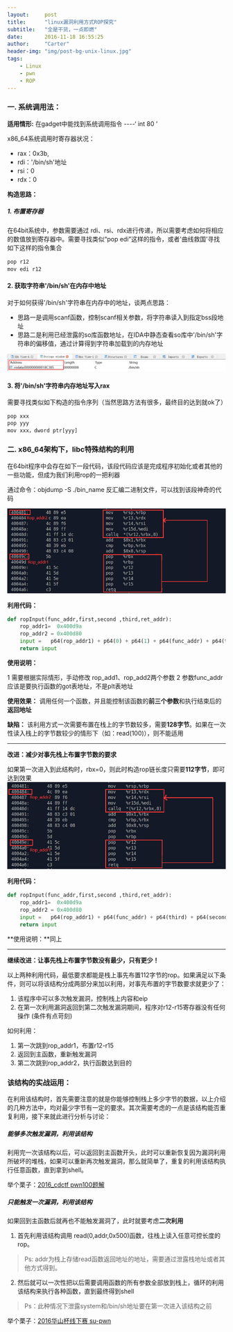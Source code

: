 ```yaml
---
layout:     post
title:      "linux漏洞利用方式ROP探究"
subtitle:   "全是干货，一点即燃"
date:       2016-11-18 16:55:25
author:     "Carter"
header-img: "img/post-bg-unix-linux.jpg"
tags:
    - Linux
    - pwn
    - ROP
---
```




### 一. 系统调用法：
**适用情形:** 在gadget中能找到系统调用指令  ----‘ int 80 ’

x86_64系统调用时寄存器状况：

 - rax：0x3b,
 - rdi：'/bin/sh'地址
 - rsi：0
 - rdx：0

**构造思路：**

##### 1. 布置寄存器
在64bit系统中，参数需要通过 rdi、rsi、rdx进行传递，所以需要考虑如何将相应的数值放到寄存器中。需要寻找类似“pop edi”这样的指令，或者'曲线救国'寻找如下这样的指令集合
   
```c++
pop r12
mov edi r12
```


#### 2. 获取字符串'/bin/sh'在内存中地址 
对于如何获得'/bin/sh'字符串在内存中的地址，谈两点思路：
 - 思路一是调用scanf函数，控制scanf相关参数，将字符串读入到指定bss段地址
 - 思路二是利用已经泄露的so库函数地址，在IDA中静态查看so库中'/bin/sh'字符串的偏移值，通过计算得到字符串加载到的内存地址

![图片](https://raw.githubusercontent.com/carterMgj/blog_img/master/2016-11-18-rop-summary/3.png)

#### 3. 将'/bin/sh'字符串内存地址写入rax
需要寻找类似如下构造的指令序列（当然思路方法有很多，最终目的达到就ok了）

```
pop xxx
pop yyy
mov xxx，dword ptr[yyy]
```


### 二. x86_64架构下，libc特殊结构的利用
在64bit程序中会存在如下一段代码，该段代码应该是完成程序初始化或者其他的一些功能，但成为我们利用rop的一把利器

通过命令：objdump -S ./bin_name 反汇编二进制文件，可以找到该段神奇的代码

![图片](https://raw.githubusercontent.com/carterMgj/blog_img/master/2016-11-18-rop-summary/1.png)

**利用代码：**

```python
def ropInput(func_addr,first,second ,third,ret_addr):
	rop_addr1=  0x400d9a
	rop_addr2 = 0x400d80
	input =   p64(rop_addr1) + p64(0) + p64(1) + p64(func_addr) + p64(third) + p64(second) + p64(first) + p64(rop_addr2)  + '\x00'*56 + p64(ret_addr)
	return input
```

**使用说明：**

   1   需要根据实际情形，手动修改 rop_add1、rop_add2两个参数
   2   参数func_addr 应该是要执行函数的got表地址，不是plt表地址

**使用效果：** 
调用任何一个函数，并且能控制该函数的**前三个参数**和执行结束后的**返回地址**

**缺陷：**
该利用方式一次需要布置在栈上的字节数较多，需要**128字节**。如果在一次性读入栈上的字节数较少的情形下（如：read(100)），则不能适用

***
**改进：减少对事先栈上布置字节数的要求**

如果第一次进入到此结构时，rbx=0，则此时构造rop链长度只需要**112字节**，即可达到效果
![图片](https://raw.githubusercontent.com/carterMgj/blog_img/master/2016-11-18-rop-summary/2.png)

**利用代码：**

```python
def ropInput(func_addr,first,second ,third,ret_addr):
	rop_addr1=  0x400d9a
	rop_addr2 = 0x400d80
	input =   p64(rop_addr1) + p64(func_addr) + p64(third) + p64(second) + p64(first) + p64(rop_addr2)  + '\x00'*56 + p64(ret_addr)
	return input
```
	
**使用说明：**同上

***
**继续改进：让事先栈上布置字节数没有最少，只有更少！**

以上两种利用代码，最低要求都能是栈上事先布置112字节的rop。如果满足以下条件，则可以将该结构分成两部分来加以利用，对事先布置的字节数要求就更少了：

 1. 该程序中可以多次触发漏洞，控制栈上内容和eip
 2. 在第一次利用漏洞返回到第二次触发漏洞期间，程序对r12-r15寄存器没有任何操作 (条件有点苛刻)

如何利用：

 1. 第一次跳到rop_addr1，布置r12-r15
 2. 返回到主函数，重新触发漏洞
 3. 第二次跳到rop_addr2，执行函数达到目的

### 该结构的实战运用：

在利用该结构时，首先需要注意的就是你能够控制栈上多少字节的数据，以上介绍的几种方法中，均对最少字节有一定的要求。其次需要考虑的一点是该结构能否重复利用，接下来就此进行分析与讨论：

##### **能够多次触发漏洞，利用该结构**
利用完一次该结构以后，可以返回到主函数开头，此时可以重新恢复因为漏洞利用所破坏的堆栈，如果可以重新再次触发漏洞，那么就简单了，重复的利用该结构执行任意函数，直到拿到shell。

举个栗子：[2016_cdctf pwn100题解](http://note.youdao.com/noteshare?id=dbfe9805a30f34e1a9916e3b7010f54f)

##### **只能触发一次漏洞，利用该结构**
如果回到主函数后就再也不能触发漏洞了，此时就要考虑**二次利用**

1. 首先利用该结构调用 read(0,addr,0x500)函数，往栈上读入任意可控长度的rop。
 > Ps: addr为栈上存储read函数返回地址的地址，需要通过泄露栈地址或者其他方式得到。
2. 然后就可以一次性把以后需要调用函数的所有参数全部放到栈上，循环的利用该结构来执行各种函数，直到最终得到shell
>  Ps：此种情况下泄露system和/bin/sh地址要在第一次进入该结构之前

举个栗子：[2016华山杯线下赛  su-pwn](http://note.youdao.com/noteshare?id=1716ffb6e01c11170b374ba6525c744c)






